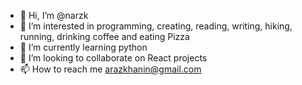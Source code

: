 - 👋 Hi, I’m @narzk
- 👀 I’m interested in programming, creating, reading, writing, hiking, running, drinking coffee and eating Pizza
- 🌱 I’m currently learning python
- 💞️ I’m looking to collaborate on React projects
- 📫 How to reach me arazkhanin@gmail.com

<!---
narzk/narzk is a ✨ special ✨ repository because its `README.md` (this file) appears on your GitHub profile.
You can click the Preview link to take a look at your changes.
--->
